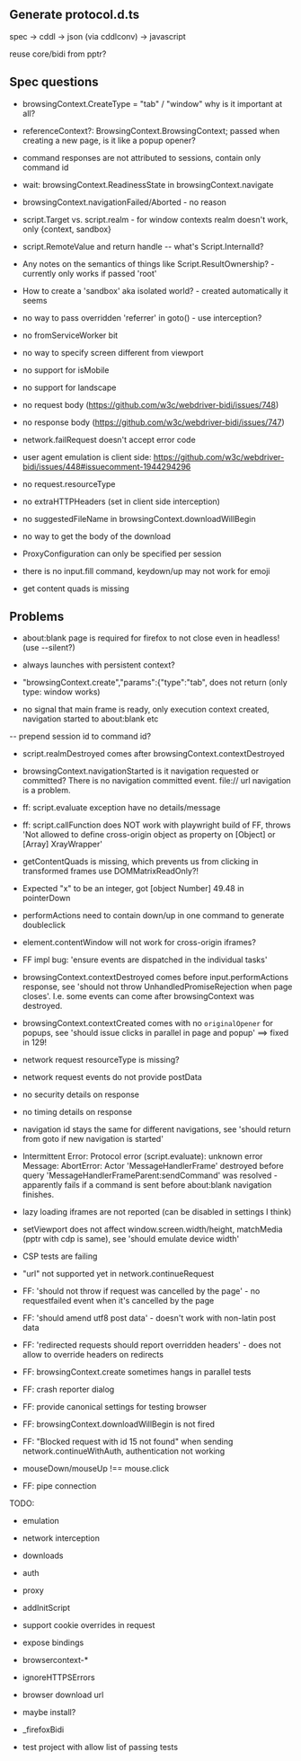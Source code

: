 
## Generate protocol.d.ts
spec -> cddl -> json (via cddlconv) -> javascript

reuse core/bidi from pptr?


## Spec questions
- browsingContext.CreateType = "tab" / "window"
  why is it important at all?
- referenceContext?: BrowsingContext.BrowsingContext; passed when creating a new page, is it like a popup opener?
- command responses are not attributed to sessions, contain only command id

- wait: browsingContext.ReadinessState in browsingContext.navigate

- browsingContext.navigationFailed/Aborted - no reason

- script.Target vs. script.realm - for window contexts realm doesn't work, only {context, sandbox}

- script.RemoteValue and return handle
-- what's Script.InternalId?

- Any notes on the semantics of things like Script.ResultOwnership? - currently only works if passed 'root'

- How to create a 'sandbox' aka isolated world? - created automatically it seems
- no way to pass overridden 'referrer' in goto()  - use interception?
- no fromServiceWorker bit

- no way to specify screen different from viewport
- no support for isMobile
- no support for landscape
- no request body (https://github.com/w3c/webdriver-bidi/issues/748)
- no response body (https://github.com/w3c/webdriver-bidi/issues/747)

- network.failRequest doesn't accept error code

- user agent emulation is client side: https://github.com/w3c/webdriver-bidi/issues/448#issuecomment-1944294296

- no request.resourceType
- no extraHTTPHeaders (set in client side interception)

- no suggestedFileName in browsingContext.downloadWillBegin
- no way to get the body of the download

- ProxyConfiguration can only be specified per session

- there is no input.fill command, keydown/up may not work for emoji

- get content quads is missing

## Problems
- about:blank page is required for firefox to not close even in headless! (use --silent?)

- always launches with persistent context?

- "browsingContext.create","params":{"type":"tab", does not return (only type: window works)

- no signal that main frame is ready, only execution context created, navigation started to about:blank etc

-- prepend session id to command id?

- script.realmDestroyed comes after browsingContext.contextDestroyed

- browsingContext.navigationStarted is it navigation requested or committed? There is no navigation committed event. file:// url navigation is a problem.

- ff: script.evaluate exception have no details/message

- ff: script.callFunction does NOT work with playwright build of FF, throws 'Not allowed to define cross-origin object as property on [Object] or [Array] XrayWrapper'

- getContentQuads is missing, which prevents us from clicking in transformed frames
  use DOMMatrixReadOnly?!

- Expected "x" to be an integer, got [object Number] 49.48 in pointerDown
- performActions need to contain down/up in one command to generate doubleclick

- element.contentWindow will not work for cross-origin iframes?

- FF impl bug: 'ensure events are dispatched in the individual tasks'

- browsingContext.contextDestroyed comes before input.performActions response, see 'should not throw UnhandledPromiseRejection when page closes'. I.e. some events can come after browsingContext was destroyed.

- browsingContext.contextCreated comes with no `originalOpener` for popups, see 'should issue clicks in parallel in page and popup' ==> fixed in 129!

- network request resourceType is missing?
- network request events do not provide postData
- no security details on response
- no timing details on response

- navigation id stays the same for different navigations, see 'should return from goto if new navigation is started'

- Intermittent Error: Protocol error (script.evaluate): unknown error
  Message: AbortError: Actor 'MessageHandlerFrame' destroyed before query 'MessageHandlerFrameParent:sendCommand' was resolved - apparently fails if a command is sent before about:blank navigation finishes.

-  lazy loading iframes are not reported (can be disabled in settings I think)

- setViewport does not affect window.screen.width/height, matchMedia (pptr with cdp is same), see 'should emulate device width'

- CSP tests are failing

- \"url\" not supported yet in network.continueRequest

- FF: 'should not throw if request was cancelled by the page' - no requestfailed event when it's cancelled by the page

- FF: 'should amend utf8 post data' - doesn't work with non-latin post data
- FF: 'redirected requests should report overridden headers' - does not allow to override headers on redirects

- FF: browsingContext.create sometimes hangs in parallel tests

- FF: crash reporter dialog

- FF: provide canonical settings for testing browser

- FF: browsingContext.downloadWillBegin is not fired

- FF: "Blocked request with id 15 not found" when sending network.continueWithAuth, authentication not working

- mouseDown/mouseUp !== mouse.click

- FF: pipe connection

TODO:
- emulation
- network interception
- downloads
- auth
- proxy
- addInitScript

- support cookie overrides in request
- expose bindings
- browsercontext-*
- ignoreHTTPSErrors


- browser download url
- maybe install?
- _firefoxBidi
- test project with allow list of passing tests

